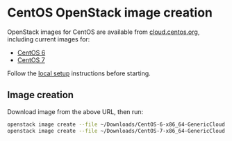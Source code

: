 # CentOS OpenStack image creation

OpenStack images for CentOS are available from
[cloud.centos.org](https://cloud.centos.org), including
current images for:

- [CentOS 6](https://cloud.centos.org/centos/6/images/CentOS-6-x86_64-GenericCloud.qcow2.xz)
- [CentOS 7](https://cloud.centos.org/centos/7/images/CentOS-7-x86_64-GenericCloud.qcow2.xz)

Follow the [local setup](local-setup.md) instructions before starting.

## Image creation

Download image from the above URL, then run:

```sh
openstack image create --file ~/Downloads/CentOS-6-x86_64-GenericCloud.qcow2 --disk-format qcow2 --container-format bare "CentOS 6"
openstack image create --file ~/Downloads/CentOS-7-x86_64-GenericCloud.qcow2 --disk-format qcow2 --container-format bare "CentOS 7"
```

